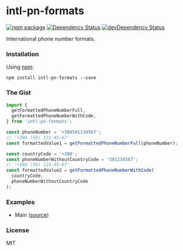 # intl-pn-formats

[![npm package](https://badge.fury.io/js/intl-pn-formats.svg)](https://www.npmjs.org/package/intl-pn-formats)
[![Dependency Status](https://david-dm.org/opensource-cards/intl-pn-formats.svg)](https://david-dm.org/opensource-cards/intl-pn-formats)
[![devDependency Status](https://david-dm.org/opensource-cards/intl-pn-formats/dev-status.svg)](https://david-dm.org/opensource-cards/intl-pn-formats#info=devDependencies)

International phone number formats.

### Installation

Using [npm](https://www.npmjs.com/):

```
npm install intl-pn-formats --save
```

### The Gist

```javascript
import {
  getFormattedPhoneNumberFull,
  getFormattedPhoneNumberWithCode,
} from 'intl-pn-formats';

const phoneNumber = '+380501234567';
// '+380 (50) 123-45-67'
const formattedValue1 = getFormattedPhoneNumberFull(phoneNumber);

const countryCode = '+380';
const phoneNumberWithoutCountryCode = '501234567';
// '+380 (50) 123-45-67'
const formattedValue2 = getFormattedPhoneNumberWithCode(
  countryCode,
  phoneNumberWithoutCountryCode
);
```

### Examples

* Main ([source](https://github.com/opensource-cards/intl-pn-formats/tree/master/examples/main))

### License

MIT
